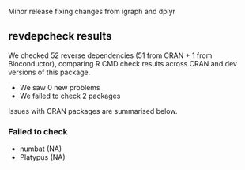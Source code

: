 Minor release fixing changes from igraph and dplyr

## revdepcheck results

We checked 52 reverse dependencies (51 from CRAN + 1 from Bioconductor), comparing R CMD check results across CRAN and dev versions of this package.

 * We saw 0 new problems
 * We failed to check 2 packages

Issues with CRAN packages are summarised below.

### Failed to check

* numbat   (NA)
* Platypus (NA)
